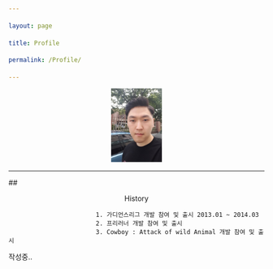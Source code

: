 ```yaml
---

layout: page

title: Profile

permalink: /Profile/

---
```


<Center><img src="/assets/profile_photo.jpg" width="20%" height="20%" title="Profile Picture" class="profile"></Center>

<!-- <Center><img src="assets/profile_photo.jpg" width="200" height="250"></Center> -->

---

##<Center> History</Center>

```
                        1. 가디언스리그 개발 참여 및 출시 2013.01 ~ 2014.03
                        2. 프리러너 개발 참여 및 출시
                        3. Cowboy : Attack of wild Animal 개발 참여 및 출시
```

작성중..
